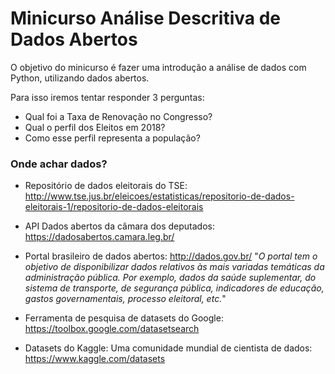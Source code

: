 # Minicurso Análise Descritiva de Dados Abertos

O objetivo do minicurso é fazer uma introdução a análise de dados com Python, utilizando dados abertos.

Para isso iremos tentar responder 3 perguntas:
- Qual foi a Taxa de Renovação no Congresso?
- Qual o perfil dos Eleitos em 2018?
- Como esse perfil representa a população?

### Onde achar dados?

- Repositório de dados eleitorais do TSE: http://www.tse.jus.br/eleicoes/estatisticas/repositorio-de-dados-eleitorais-1/repositorio-de-dados-eleitorais

- API Dados abertos da câmara dos deputados: https://dadosabertos.camara.leg.br/

- Portal brasileiro de dados abertos: http://dados.gov.br/
"*O portal tem o objetivo de disponibilizar dados relativos às mais variadas temáticas da administração pública. Por exemplo, dados da saúde suplementar, do sistema de transporte, de segurança pública, indicadores de educação, gastos governamentais, processo eleitoral, etc.*"

- Ferramenta de pesquisa de datasets do Google: https://toolbox.google.com/datasetsearch

- Datasets do Kaggle: Uma comunidade mundial de cientista de dados:  https://www.kaggle.com/datasets


